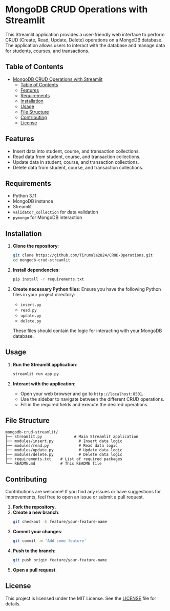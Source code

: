 
# MongoDB CRUD Operations with Streamlit

This Streamlit application provides a user-friendly web interface to perform CRUD (Create, Read, Update, Delete) operations on a MongoDB database. The application allows users to interact with the database and manage data for students, courses, and transactions.

## Table of Contents

- [MongoDB CRUD Operations with Streamlit](#mongodb-crud-operations-with-streamlit)
  - [Table of Contents](#table-of-contents)
  - [Features](#features)
  - [Requirements](#requirements)
  - [Installation](#installation)
  - [Usage](#usage)
  - [File Structure](#file-structure)
  - [Contributing](#contributing)
  - [License](#license)

## Features

- Insert data into student, course, and transaction collections.
- Read data from student, course, and transaction collections.
- Update data in student, course, and transaction collections.
- Delete data from student, course, and transaction collections.

## Requirements

- Python 3.11
- MongoDB instance
- Streamlit
- `validator_collection` for data validation
- `pymongo` for MongoDB interaction

## Installation

1. **Clone the repository**:
    ```bash
    git clone https://github.com/Tirumala2824/CRUD-Operations.git
    cd mongodb-crud-streamlit
    ```

2. **Install dependencies**:
    ```bash
    pip install -r requirements.txt
    ```

3. **Create necessary Python files**:
    Ensure you have the following Python files in your project directory:
    - `insert.py`
    - `read.py`
    - `update.py`
    - `delete.py`

    These files should contain the logic for interacting with your MongoDB database.

## Usage

1. **Run the Streamlit application**:
    ```bash
    streamlit run app.py
    ```

2. **Interact with the application**:
    - Open your web browser and go to `http://localhost:8501`.
    - Use the sidebar to navigate between the different CRUD operations.
    - Fill in the required fields and execute the desired operations.

## File Structure

```
mongodb-crud-streamlit/
├── streamlit.py              # Main Streamlit application
├── modules/insert.py           # Insert data logic
├── modules/read.py             # Read data logic
├── modules/update.py           # Update data logic
├── modules/delete.py           # Delete data logic
├── requirements.txt    # List of required packages
└── README.md           # This README file
```

## Contributing

Contributions are welcome! If you find any issues or have suggestions for improvements, feel free to open an issue or submit a pull request.

1. **Fork the repository**.
2. **Create a new branch**:
    ```bash
    git checkout -b feature/your-feature-name
    ```
3. **Commit your changes**:
    ```bash
    git commit -m 'Add some feature'
    ```
4. **Push to the branch**:
    ```bash
    git push origin feature/your-feature-name
    ```
5. **Open a pull request**.

## License

This project is licensed under the MIT License. See the [LICENSE](LICENSE) file for details.

